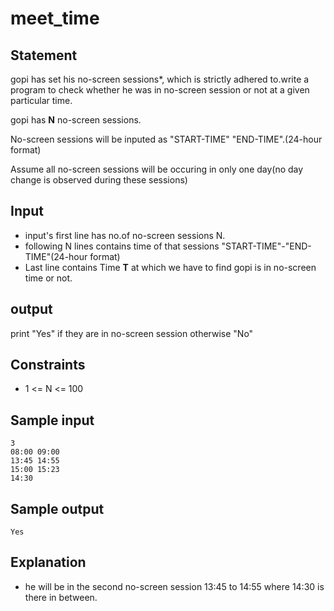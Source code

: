 # meet_time
## Statement
gopi has set his no-screen sessions*, which is strictly adhered to.write a program to check whether he was in no-screen session or not at a given particular time.

gopi has **N** no-screen sessions.

No-screen sessions will be inputed as "START-TIME" "END-TIME".(24-hour format)

Assume all no-screen sessions will be occuring in only one day(no day change is observed during these sessions)
## Input
* input's first line has no.of no-screen sessions N.
* following N lines contains time of that sessions "START-TIME"-"END-TIME"(24-hour format)
* Last line contains Time **T** at which we have to find gopi is in no-screen time or not.
## output
print "Yes" if they are in no-screen session otherwise "No"
## Constraints 
* 1 <= N <= 100
## Sample input 
```
3
08:00 09:00
13:45 14:55
15:00 15:23
14:30
```
## Sample output
```
Yes
```
## Explanation
* he will be in the second no-screen session 13:45 to 14:55 where 14:30 is there in between.
